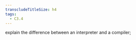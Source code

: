 ```yaml
---
transcludeTitleSize: h4
tags:
  - C3.4
---
```

explain the difference between an interpreter and a compiler;